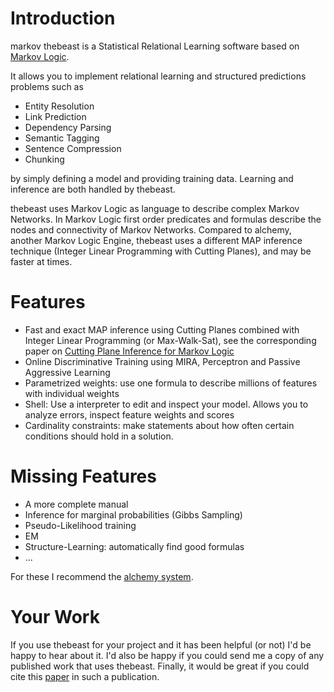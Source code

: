 # Introduction #
markov thebeast is a Statistical Relational Learning software based on [Markov Logic](http://en.wikipedia.org/wiki/Markov_logic_network).

It allows you to implement relational learning and structured predictions problems such as
  * Entity Resolution
  * Link Prediction
  * Dependency Parsing
  * Semantic Tagging
  * Sentence Compression
  * Chunking

by simply defining a model and providing training data. Learning and inference are both handled by thebeast.

thebeast uses Markov Logic as language to describe complex Markov Networks. In Markov Logic first order predicates and formulas describe the nodes and connectivity of Markov Networks. Compared to alchemy, another Markov Logic Engine, thebeast uses a different MAP inference technique (Integer Linear Programming with Cutting Planes), and may be faster at times.

# Features #
  * Fast and exact MAP inference using Cutting Planes combined with Integer Linear Programming (or Max-Walk-Sat), see the corresponding paper on [Cutting Plane Inference for Markov Logic](http://sites.google.com/site/riedelcastro/riedel08improving)
  * Online Discriminative Training using MIRA, Perceptron and Passive Aggressive Learning
  * Parametrized weights: use one formula to describe millions of features with individual weights
  * Shell: Use a interpreter to edit and inspect your model. Allows you to analyze errors, inspect feature weights and scores
  * Cardinality constraints: make statements about how often certain conditions should hold in a solution.

# Missing Features #
  * A more complete manual
  * Inference for marginal probabilities (Gibbs Sampling)
  * Pseudo-Likelihood training
  * EM
  * Structure-Learning: automatically find good formulas
  * ...

For these I recommend the [alchemy system](http://alchemy.cs.washington.edu/).

# Your Work #
If you use thebeast for your project and it has been helpful (or not) I'd be happy to hear about it. I'd also be happy if you could send me a copy of any published work that uses thebeast. Finally, it would be great if you could cite this [paper](http://riedelcastro.github.com/publications/details/riedel08improving.html) in such a publication.


